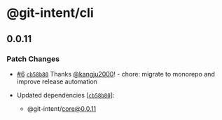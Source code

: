 # @git-intent/cli

## 0.0.11
### Patch Changes



- [#6](https://github.com/offlegacy/git-intent/pull/6) [`cb58b80`](https://github.com/offlegacy/git-intent/commit/cb58b801751a8a992c5729a96fe2b1728420ef5e) Thanks [@kangju2000](https://github.com/kangju2000)! - chore: migrate to monorepo and improve release automation

- Updated dependencies [[`cb58b80`](https://github.com/offlegacy/git-intent/commit/cb58b801751a8a992c5729a96fe2b1728420ef5e)]:
  - @git-intent/core@0.0.11
